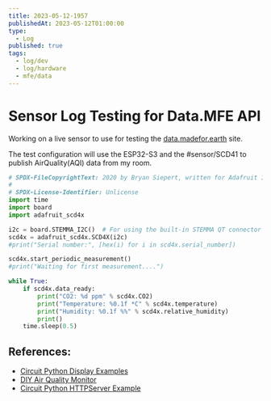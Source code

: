 ```yaml
---
title: 2023-05-12-1957
publishedAt: 2023-05-12T01:00:00
type:
  - Log
published: true
tags:
  - log/dev
  - log/hardware
  - mfe/data
---
```


# Sensor Log Testing for Data.MFE API

Working on a live sensor to use for testing the [data.madefor.earth](https://data.madefor.earth) site.

The test configuration will use the ESP32-S3 and the #sensor/SCD41 to publish AirQuality(AQI) data from my room.

```python
# SPDX-FileCopyrightText: 2020 by Bryan Siepert, written for Adafruit Industries
#
# SPDX-License-Identifier: Unlicense
import time
import board
import adafruit_scd4x

i2c = board.STEMMA_I2C()  # For using the built-in STEMMA QT connector on a microcontroller
scd4x = adafruit_scd4x.SCD4X(i2c)
#print("Serial number:", [hex(i) for i in scd4x.serial_number])

scd4x.start_periodic_measurement()
#print("Waiting for first measurement....")

while True:
    if scd4x.data_ready:
        print("CO2: %d ppm" % scd4x.CO2)
        print("Temperature: %0.1f *C" % scd4x.temperature)
        print("Humidity: %0.1f %%" % scd4x.relative_humidity)
        print()
    time.sleep(0.5)

```

## References:

- [Circuit Python Display Examples](https://learn.adafruit.com/circuitpython-display-support-using-displayio/draw-pixels)
- [DIY Air Quality Monitor](https://learn.adafruit.com/diy-trinkey-no-solder-air-quality-monitor)
- [Circuit Python HTTPServer Example](https://docs.circuitpython.org/projects/httpserver/en/latest/examples.html)

